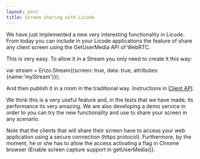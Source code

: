 ```yaml
--- 
layout: post 
title: Screen sharing with Licode
--- 
```


We have just implemented a new very interesting functionality in Licode. From today you can include in your Licode applications the feature of share any client screen using the GetUserMedia API of WebRTC.

This is very easy. To allow it in a Stream you only need to create it this way:

var stream = Erizo.Stream({screen: true, data: true, attributes: {name:'myStream'}});

And then publish it in a room in the traditional way. Instructions in [Client API](http://lynckia.com/licode/client-api.html). 

We think this is a very useful feature and, in the tests that we have made, its performance its very amazing. We are also developing a demo service in order to you can try the new functionality and use to share your screen in any scenario.

Note that the clients that will share their screen have to access your web application using a secure connection (https protocol). Furthermore, by the moment, he or she has to allow the access activating a flag in Chrome browser (Enable screen capture support in getUserMedia()).
